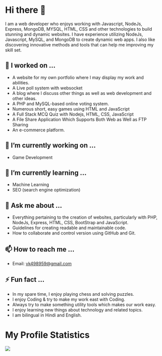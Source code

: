 
# Hi there 👋

I am a web developer who enjoys working with Javascript, NodeJs, Express, MongoDB, MYSQL, HTML, CSS and other technologies to build stunning and dynamic websites. I have experience utilizing NodeJs, Javascript, MySQL, and MongoDB to create dynamic web apps. I also like discovering innovative methods and tools that can help me improving my skill set.

## 🔭 I worked on ...

- A website for my own portfolio where I may display my work and abilities.
- A Live poll system with websocket
- A blog where I discuss other things as well as web development and other ideas.
- A PHP and MySQL-based online voting system.
- Numerous short, easy games using HTML and JavaScript
- A Full Stack MCQ Quiz with Nodejs, HTML, CSS, JavaScript
- A File Share Application Which Supports Both Web as Well as FTP Sharing
- An e-commerce platform.

## 🔭 I’m currently working on ...

- Game Development


## 🌱 I’m currently learning ...
- Machine Learning
- SEO (search engine optimization)


## 💬 Ask me about ...

- Everything pertaining to the creation of websites, particularly with PHP, NodeJs, Express, HTML, CSS, BootStrap and JavaScript.
- Guidelines for creating readable and maintainable code.
- How to collaborate and control version using GitHub and Git.


## 📫 How to reach me ...

- Email: [vk498959@gmail.com](mailto:vk498959@gmail.com)

## ⚡ Fun fact ...


- In my spare time, I enjoy playing chess and solving puzzles.
- I enjoy Coding & try to make my work east with Coding.
- Always try to make something utility tools which makes our work easy.
- I enjoy learning new things about technology and related topics.
- I am bilingual in Hindi and English.

# My Profile Statistics
![](https://komarev.com/ghpvc/?username=vk498959&color=blue&style=flat)
